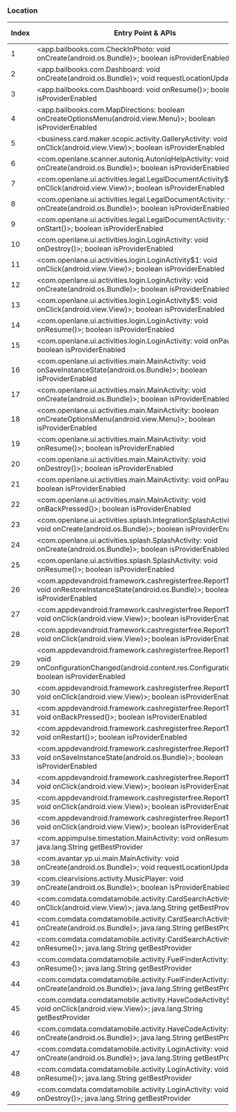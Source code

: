 ### Location
| Index | Entry Point & APIs | Screen shot | Resource id | Label |
| ------------- | ------------- | ------------- |-------------|-------------|
| 1 | <app.bailbooks.com.CheckInPhoto: void onCreate(android.os.Bundle)>; boolean isProviderEnabled | ![](D:\COSMOS\output\py\Play_win8\Business\app.bailbooks.com\app.bailbooks.com.CheckInPhoto.png) |  | D |
| 2 | <app.bailbooks.com.Dashboard: void onCreate(android.os.Bundle)>; void requestLocationUpdates | ![](D:\COSMOS\output\py\Play_win8\Business\app.bailbooks.com\app.bailbooks.com.Dashboard.png) |  | |
| 3 | <app.bailbooks.com.Dashboard: void onResume()>; boolean isProviderEnabled | ![](D:\COSMOS\output\py\Play_win8\Business\app.bailbooks.com\app.bailbooks.com.Dashboard.png) |  | |
| 4 | <app.bailbooks.com.MapDirections: boolean onCreateOptionsMenu(android.view.Menu)>; boolean isProviderEnabled | ![](D:\COSMOS\output\py\Play_win8\Business\app.bailbooks.com\app.bailbooks.com.MapDirections.png) |  | T |
| 5 | <business.card.maker.scopic.activity.GalleryActivity: void onClick(android.view.View)>; boolean isProviderEnabled | ![](D:\COSMOS\output\py\Play_win8\Business\business.card.maker.scopic\business.card.maker.scopic.activity.GalleryActivity.png) |  | D |
| 6 | <com.openlane.scanner.autoniq.AutoniqHelpActivity: void onCreate(android.os.Bundle)>; boolean isProviderEnabled | ![](D:\COSMOS\output\py\Play_win8\Business\com.adesa.marketplace\com.openlane.scanner.autoniq.AutoniqHelpActivity.png) |  | F |
| 7 | <com.openlane.ui.activities.legal.LegalDocumentActivity$2: void onClick(android.view.View)>; boolean isProviderEnabled | ![](D:\COSMOS\output\py\Play_win8\Business\com.adesa.marketplace\com.openlane.ui.activities.legal.LegalDocumentActivity.png) |  | |
| 8 | <com.openlane.ui.activities.legal.LegalDocumentActivity: void onCreate(android.os.Bundle)>; boolean isProviderEnabled | ![](D:\COSMOS\output\py\Play_win8\Business\com.adesa.marketplace\com.openlane.ui.activities.legal.LegalDocumentActivity.png) |  | |
| 9 | <com.openlane.ui.activities.legal.LegalDocumentActivity: void onStart()>; boolean isProviderEnabled | ![](D:\COSMOS\output\py\Play_win8\Business\com.adesa.marketplace\com.openlane.ui.activities.legal.LegalDocumentActivity.png) |  | |
| 10 | <com.openlane.ui.activities.login.LoginActivity: void onDestroy()>; boolean isProviderEnabled | ![](D:\COSMOS\output\py\Play_win8\Business\com.adesa.marketplace\com.openlane.ui.activities.login.LoginActivity.png) |  | F |
| 11 | <com.openlane.ui.activities.login.LoginActivity$1: void onClick(android.view.View)>; boolean isProviderEnabled | ![](D:\COSMOS\output\py\Play_win8\Business\com.adesa.marketplace\com.openlane.ui.activities.login.LoginActivity.png) |  | F |
| 12 | <com.openlane.ui.activities.login.LoginActivity: void onCreate(android.os.Bundle)>; boolean isProviderEnabled | ![](D:\COSMOS\output\py\Play_win8\Business\com.adesa.marketplace\com.openlane.ui.activities.login.LoginActivity.png) |  | F |
| 13 | <com.openlane.ui.activities.login.LoginActivity$5: void onClick(android.view.View)>; boolean isProviderEnabled | ![](D:\COSMOS\output\py\Play_win8\Business\com.adesa.marketplace\com.openlane.ui.activities.login.LoginActivity.png) |  | D |
| 14 | <com.openlane.ui.activities.login.LoginActivity: void onResume()>; boolean isProviderEnabled | ![](D:\COSMOS\output\py\Play_win8\Business\com.adesa.marketplace\com.openlane.ui.activities.login.LoginActivity.png) |  | F |
| 15 | <com.openlane.ui.activities.login.LoginActivity: void onPause()>; boolean isProviderEnabled | ![](D:\COSMOS\output\py\Play_win8\Business\com.adesa.marketplace\com.openlane.ui.activities.login.LoginActivity.png) |  | F |
| 16 | <com.openlane.ui.activities.main.MainActivity: void onSaveInstanceState(android.os.Bundle)>; boolean isProviderEnabled | ![](D:\COSMOS\output\py\Play_win8\Business\com.adesa.marketplace\com.openlane.ui.activities.main.MainActivity.png) |  | F |
| 17 | <com.openlane.ui.activities.main.MainActivity: void onCreate(android.os.Bundle)>; boolean isProviderEnabled | ![](D:\COSMOS\output\py\Play_win8\Business\com.adesa.marketplace\com.openlane.ui.activities.main.MainActivity.png) |  | F |
| 18 | <com.openlane.ui.activities.main.MainActivity: boolean onCreateOptionsMenu(android.view.Menu)>; boolean isProviderEnabled | ![](D:\COSMOS\output\py\Play_win8\Business\com.adesa.marketplace\com.openlane.ui.activities.main.MainActivity.png) |  | F |
| 19 | <com.openlane.ui.activities.main.MainActivity: void onResume()>; boolean isProviderEnabled | ![](D:\COSMOS\output\py\Play_win8\Business\com.adesa.marketplace\com.openlane.ui.activities.main.MainActivity.png) |  | F |
| 20 | <com.openlane.ui.activities.main.MainActivity: void onDestroy()>; boolean isProviderEnabled | ![](D:\COSMOS\output\py\Play_win8\Business\com.adesa.marketplace\com.openlane.ui.activities.main.MainActivity.png) |  | F |
| 21 | <com.openlane.ui.activities.main.MainActivity: void onPause()>; boolean isProviderEnabled | ![](D:\COSMOS\output\py\Play_win8\Business\com.adesa.marketplace\com.openlane.ui.activities.main.MainActivity.png) |  | F |
| 22 | <com.openlane.ui.activities.main.MainActivity: void onBackPressed()>; boolean isProviderEnabled | ![](D:\COSMOS\output\py\Play_win8\Business\com.adesa.marketplace\com.openlane.ui.activities.main.MainActivity.png) |  | F |
| 23 | <com.openlane.ui.activities.splash.IntegrationSplashActivity: void onCreate(android.os.Bundle)>; boolean isProviderEnabled | ![](D:\COSMOS\output\py\Play_win8\Business\com.adesa.marketplace\com.openlane.ui.activities.splash.IntegrationSplashActivity.png) |  | F |
| 24 | <com.openlane.ui.activities.splash.SplashActivity: void onCreate(android.os.Bundle)>; boolean isProviderEnabled | ![](D:\COSMOS\output\py\Play_win8\Business\com.adesa.marketplace\com.openlane.ui.activities.splash.SplashActivity.png) |  | F |
| 25 | <com.openlane.ui.activities.splash.SplashActivity: void onResume()>; boolean isProviderEnabled | ![](D:\COSMOS\output\py\Play_win8\Business\com.adesa.marketplace\com.openlane.ui.activities.splash.SplashActivity.png) |  | F |
| 26 | <com.appdevandroid.framework.cashregisterfree.ReportTab: void onRestoreInstanceState(android.os.Bundle)>; boolean isProviderEnabled | ![](D:\COSMOS\output\py\Play_win8\Business\com.appdevandroid.framework.cashregisterfree\com.appdevandroid.framework.cashregisterfree.ReportTab.png) |  | D |
| 27 | <com.appdevandroid.framework.cashregisterfree.ReportTab$16: void onClick(android.view.View)>; boolean isProviderEnabled | ![](D:\COSMOS\output\py\Play_win8\Business\com.appdevandroid.framework.cashregisterfree\com.appdevandroid.framework.cashregisterfree.ReportTab.png) |  | D |
| 28 | <com.appdevandroid.framework.cashregisterfree.ReportTab$6: void onClick(android.view.View)>; boolean isProviderEnabled | ![](D:\COSMOS\output\py\Play_win8\Business\com.appdevandroid.framework.cashregisterfree\com.appdevandroid.framework.cashregisterfree.ReportTab.png) |  | D |
| 29 | <com.appdevandroid.framework.cashregisterfree.ReportTab: void onConfigurationChanged(android.content.res.Configuration)>; boolean isProviderEnabled | ![](D:\COSMOS\output\py\Play_win8\Business\com.appdevandroid.framework.cashregisterfree\com.appdevandroid.framework.cashregisterfree.ReportTab.png) |  | D |
| 30 | <com.appdevandroid.framework.cashregisterfree.ReportTab$20: void onClick(android.view.View)>; boolean isProviderEnabled | ![](D:\COSMOS\output\py\Play_win8\Business\com.appdevandroid.framework.cashregisterfree\com.appdevandroid.framework.cashregisterfree.ReportTab.png) |  | D |
| 31 | <com.appdevandroid.framework.cashregisterfree.ReportTab: void onBackPressed()>; boolean isProviderEnabled | ![](D:\COSMOS\output\py\Play_win8\Business\com.appdevandroid.framework.cashregisterfree\com.appdevandroid.framework.cashregisterfree.ReportTab.png) |  | D |
| 32 | <com.appdevandroid.framework.cashregisterfree.ReportTab: void onRestart()>; boolean isProviderEnabled | ![](D:\COSMOS\output\py\Play_win8\Business\com.appdevandroid.framework.cashregisterfree\com.appdevandroid.framework.cashregisterfree.ReportTab.png) |  | D |
| 33 | <com.appdevandroid.framework.cashregisterfree.ReportTab: void onSaveInstanceState(android.os.Bundle)>; boolean isProviderEnabled | ![](D:\COSMOS\output\py\Play_win8\Business\com.appdevandroid.framework.cashregisterfree\com.appdevandroid.framework.cashregisterfree.ReportTab.png) |  | D |
| 34 | <com.appdevandroid.framework.cashregisterfree.ReportTab$2: void onClick(android.view.View)>; boolean isProviderEnabled | ![](D:\COSMOS\output\py\Play_win8\Business\com.appdevandroid.framework.cashregisterfree\com.appdevandroid.framework.cashregisterfree.ReportTab.png) |  | D |
| 35 | <com.appdevandroid.framework.cashregisterfree.ReportTab$4: void onClick(android.view.View)>; boolean isProviderEnabled | ![](D:\COSMOS\output\py\Play_win8\Business\com.appdevandroid.framework.cashregisterfree\com.appdevandroid.framework.cashregisterfree.ReportTab.png) |  | D |
| 36 | <com.appdevandroid.framework.cashregisterfree.ReportTab$27: void onClick(android.view.View)>; boolean isProviderEnabled | ![](D:\COSMOS\output\py\Play_win8\Business\com.appdevandroid.framework.cashregisterfree\com.appdevandroid.framework.cashregisterfree.ReportTab.png) |  | D |
| 37 | <com.appimpulse.timestation.MainActivity: void onResume()>; java.lang.String getBestProvider | ![](D:\COSMOS\output\py\Play_win8\Business\com.appimpulse.timestation\com.appimpulse.timestation.MainActivity.png) |  | |
| 38 | <com.avantar.yp.ui.main.MainActivity: void onCreate(android.os.Bundle)>; void requestLocationUpdates | ![](D:\COSMOS\output\py\Play_win8\Business\com.avantar.yp\com.avantar.yp.ui.main.MainActivity.png) |  | F |
| 39 | <com.clearvisions.activity.MusicPlayer: void onCreate(android.os.Bundle)>; boolean isProviderEnabled | ![](D:\COSMOS\output\py\Play_win8\Business\com.clearvisions.explorer\com.clearvisions.activity.MusicPlayer.png) |  | F |
| 40 | <com.comdata.comdatamobile.activity.CardSearchActivity: void onClick(android.view.View)>; java.lang.String getBestProvider | ![](D:\COSMOS\output\py\Play_win8\Business\com.comdata.comdatamobile\com.comdata.comdatamobile.activity.CardSearchActivity.png) |  | T |
| 41 | <com.comdata.comdatamobile.activity.CardSearchActivity: void onCreate(android.os.Bundle)>; java.lang.String getBestProvider | ![](D:\COSMOS\output\py\Play_win8\Business\com.comdata.comdatamobile\com.comdata.comdatamobile.activity.CardSearchActivity.png) |  | F |
| 42 | <com.comdata.comdatamobile.activity.CardSearchActivity: void onResume()>; java.lang.String getBestProvider | ![](D:\COSMOS\output\py\Play_win8\Business\com.comdata.comdatamobile\com.comdata.comdatamobile.activity.CardSearchActivity.png) |  | F |
| 43 | <com.comdata.comdatamobile.activity.FuelFinderActivity: void onResume()>; java.lang.String getBestProvider | ![](D:\COSMOS\output\py\Play_win8\Business\com.comdata.comdatamobile\com.comdata.comdatamobile.activity.FuelFinderActivity.png) |  | T |
| 44 | <com.comdata.comdatamobile.activity.FuelFinderActivity: void onCreate(android.os.Bundle)>; java.lang.String getBestProvider | ![](D:\COSMOS\output\py\Play_win8\Business\com.comdata.comdatamobile\com.comdata.comdatamobile.activity.FuelFinderActivity.png) |  | F |
| 45 | <com.comdata.comdatamobile.activity.HaveCodeActivity$1: void onClick(android.view.View)>; java.lang.String getBestProvider | ![](D:\COSMOS\output\py\Play_win8\Business\com.comdata.comdatamobile\com.comdata.comdatamobile.activity.HaveCodeActivity.png) |  | D |
| 46 | <com.comdata.comdatamobile.activity.HaveCodeActivity: void onCreate(android.os.Bundle)>; java.lang.String getBestProvider | ![](D:\COSMOS\output\py\Play_win8\Business\com.comdata.comdatamobile\com.comdata.comdatamobile.activity.HaveCodeActivity.png) |  | F |
| 47 | <com.comdata.comdatamobile.activity.LoginActivity: void onCreate(android.os.Bundle)>; java.lang.String getBestProvider | ![](D:\COSMOS\output\py\Play_win8\Business\com.comdata.comdatamobile\com.comdata.comdatamobile.activity.LoginActivity.png) |  | F |
| 48 | <com.comdata.comdatamobile.activity.LoginActivity: void onResume()>; java.lang.String getBestProvider | ![](D:\COSMOS\output\py\Play_win8\Business\com.comdata.comdatamobile\com.comdata.comdatamobile.activity.LoginActivity.png) |  | F |
| 49 | <com.comdata.comdatamobile.activity.LoginActivity: void onDestroy()>; java.lang.String getBestProvider | ![](D:\COSMOS\output\py\Play_win8\Business\com.comdata.comdatamobile\com.comdata.comdatamobile.activity.LoginActivity.png) |  | F |
